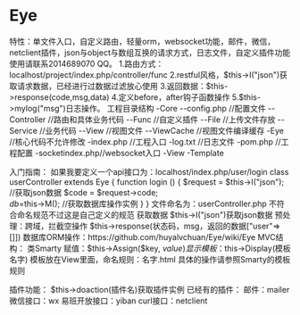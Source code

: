 # Eye
特性：单文件入口，自定义路由，轻量orm，websocket功能，邮件，微信，netclient插件，json与object与数组互换的请求方式，日志文件，自定义插件功能
使用请联系2014689070 QQ。
1.路由方式：localhost/project/index.php/controller/func
2.restful风格，$this->I("json")获取请求数据，已经进行过数据过滤放心使用
3.返回数据：$this->response(code,msg,data)
4.定义before，after钩子函数操作
5.$this->mylog("msg")日志操作。
工程目录结构
-Core
--config.php    //配置文件
--Controller    //路由和具体业务代码
--Func          //自定义插件
--File          //上传文件存放
--Service       //业务代码
--View          //视图文件
--ViewCache     //视图文件编译缓存
-Eye            //核心代码不允许修改
-index.php      //工程入口
-log.txt        //日志文件
-pom.php        //工程配置
-socketindex.php//websocket入口
-View
-Template

入门指南：
如果我要定义一个api接口为：localhost/index.php/user/login
class userController extends Eye {
		function login () { 
			$request = $this->I("json");    //获取json数据
			$code = $request->code;   
			$db=$this->M(); //获取数据库操作实例
		}
}
文件命名为：userController.php 不符合命名规范不过这是自己定义的规范
获取数据 $this->I("json")获取json数据 预处理：跨域，拦截空操作
$this->response(状态码，msg，返回的数据["user"=>[]])
数据库ORM操作：https://github.com/huyalvchuan/Eye/wiki/Eye
MVC结构：
类Smarty
赋值：$this->Assign($key, $value)
显示模板：$this->Display(模板名字) 模板放在View里面，命名规则：名字.html   具体的操作请参照Smarty的模板规则

插件功能：
$this->doaction(插件名)获取插件实例
已经有的插件：
邮件：mailer
微信接口：wx
易班开放接口：yiban
curl接口：netclient
